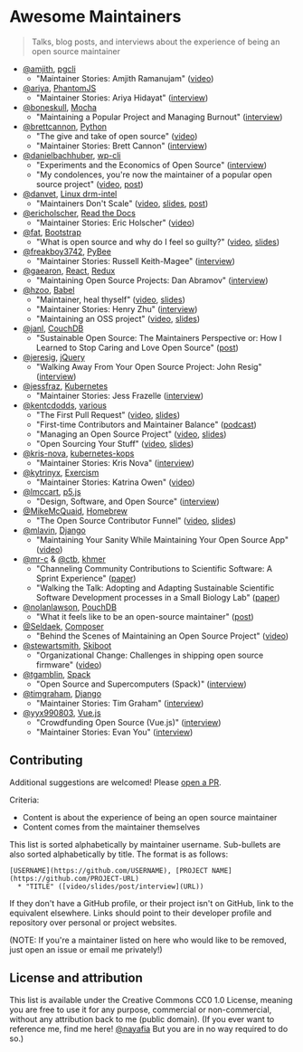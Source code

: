 # Awesome Maintainers
> Talks, blog posts, and interviews about the experience of being an open source maintainer

* [@amjith](https://github.com/amjith), [pgcli](https://github.com/dbcli/pgcli)
  * "Maintainer Stories: Amjith Ramanujam" ([video](https://www.youtube.com/watch?v=paS09pRV8bY))
* [@ariya](https://github.com/ariya), [PhantomJS](https://github.com/ariya/phantomjs)
  * "Maintainer Stories: Ariya Hidayat" ([interview](https://github.com/open-source/stories/ariya))
* [@boneskull](https://github.com/boneskull), [Mocha](https://github.com/mochajs/mocha)
  * "Maintaining a Popular Project and Managing Burnout" ([interview](https://changelog.com/rfc/15))
* [@brettcannon](https://github.com/brettcannon), [Python](https://github.com/python)
  * "The give and take of open source" ([video](https://www.youtube.com/watch?v=y19s6vPpGXA))
  * "Maintainer Stories: Brett Cannon" ([interview](https://github.com/open-source/stories/brettcannon))
* [@danielbachhuber](https://github.com/danielbachhuber), [wp-cli](https://github.com/wp-cli/wp-cli)
  * "Experiments and the Economics of Open Source" ([interview](https://changelog.com/rfc/17))
  * "My condolences, you're now the maintainer of a popular open source project" ([video](https://www.youtube.com/watch?v=ll_lmDZUD4o), [post](https://danielbachhuber.com/2016/06/26/my-condolences-youre-now-the-maintainer-of-a-popular-open-source-project/))
* [@danvet](https://github.com/danvet), [Linux drm-intel](https://cgit.freedesktop.org/drm-intel)
  * "Maintainers Don't Scale" ([video](https://www.youtube.com/watch?v=KJ9Y0midtW4), [slides](http://blog.ffwll.ch/slides/lca-2017.pdf), [post](http://blog.ffwll.ch/2017/01/maintainers-dont-scale.html))
* [@ericholscher](https://github.com/ericholscher), [Read the Docs](https://github.com/rtfd/readthedocs.org)
  * "Maintainer Stories: Eric Holscher" ([video](https://www.youtube.com/watch?v=us_3IGG6leM&t=1s))
* [@fat](https://github.com/fat), [Bootstrap](https://github.com/twbs/bootstrap/)
  * "What is open source and why do I feel so guilty?" ([video](https://www.youtube.com/watch?v=UIDb6VBO9os), [slides](http://fat.github.io/slides-os-guilt/)) 
* [@freakboy3742](https://github.com/freakboy3742), [PyBee](https://github.com/pybee)
  * "Maintainer Stories: Russell Keith-Magee" ([interview](https://github.com/open-source/stories/freakboy3742))
* [@gaearon](https://github.com/gaearon), [React](https://github.com/facebook/react), [Redux](https://github.com/reactjs/redux)
  * "Maintaining Open Source Projects: Dan Abramov" ([interview](https://www.youtube.com/watch?v=-QbyRas7gUA))
* [@hzoo](https://github.com/hzoo), [Babel](https://github.com/babel/babel)
  * "Maintainer, heal thyself" ([video](https://www.youtube.com/watch?v=iFgSvLUzQSU), [slides](http://henryzoo.com/maintainer-heal-thyself/assets/player/KeynoteDHTMLPlayer.html#0))
  * "Maintainer Stories: Henry Zhu" ([interview](https://github.com/open-source/stories/hzoo))
  * "Maintaining an OSS project" ([video](https://www.youtube.com/watch?list=PL37ZVnwpeshFmAPr65sU2O5WMs7_CGjs_&v=_iToM2KC0QE), [slides](http://henryzoo.com/maintaining-an-oss-project/assets/player/KeynoteDHTMLPlayer.html#0))
* [@janl](https://github.com/janl), [CouchDB](https://github.com/apache/couchdb)
  * "Sustainable Open Source: The Maintainers Perspective or: How I Learned to Stop Caring and Love Open Source" ([post](http://writing.jan.io/2017/03/06/sustainable-open-source-the-maintainers-perspective-or-how-i-learned-to-stop-caring-and-love-open-source.html))
* [@jeresig](https://github.com/jeresig), [jQuery](https://github.com/jquery/jquery)
  * "Walking Away From Your Open Source Project: John Resig" ([interview](https://www.youtube.com/watch?v=K9HGec2RA-Q))
* [@jessfraz](https://github.com/jessfraz), [Kubernetes](https://github.com/kubernetes)
  * "Maintainer Stories: Jess Frazelle ([interview](https://github.com/open-source/stories/jessfraz))
* [@kentcdodds](https://github.com/kentcdodds), [various](https://github.com/kentcdodds)
  * "The First Pull Request" ([video](https://www.youtube.com/watch?v=HjgZQeMrw6c&list=PLV5CVI1eNcJgNqzNwcs4UKrlJdhfDjshf), [slides](http://slides.com/kentcdodds/1st-pr))
  * "First-time Contributors and Maintainer Balance" ([podcast](https://changelog.com/podcast/246))
  * "Managing an Open Source Project" ([video](https://www.youtube.com/watch?v=jKI1Kj5VXqE&index=23&list=PLV5CVI1eNcJgNqzNwcs4UKrlJdhfDjshf), [slides](http://slides.com/kentcdodds/manage-oss))
  * "Open Sourcing Your Stuff" ([video](https://www.youtube.com/watch?v=Zlu3QvuwruY&index=28&list=PLV5CVI1eNcJgNqzNwcs4UKrlJdhfDjshf), [slides](http://slides.com/kentcdodds/open-source-your-stuff))
* [@kris-nova](https://github.com/kris-nova), [kubernetes-kops](https://github.com/kubernetes/kops)
  * "Maintainer Stories: Kris Nova" ([interview](https://github.com/open-source/stories/kris-nova))
* [@kytrinyx](https://github.com/kytrinyx), [Exercism](https://github.com/exercism)
  * "Maintainer Stories: Katrina Owen" ([video](https://www.youtube.com/watch?v=MjKwvdF7SrA))
* [@lmccart](https://github.com/lmccart), [p5.js](https://github.com/processing/p5.js)
  * "Design, Software, and Open Source" ([interview](https://changelog.com/rfc/19))
* [@MikeMcQuaid](https://github.com/mikemcquaid), [Homebrew](https://github.com/homebrew)
  * "The Open Source Contributor Funnel" ([video](https://www.youtube.com/watch?v=OsOZpF6LFcw), [slides](http://mikemcquaid.com/talks/the-open-source-contributor-funnel/))
* [@mlavin](https://github.com/mlavin), [Django](https://github.com/django/django)
  * "Maintaining Your Sanity While Maintaining Your Open Source App" ([video](https://www.youtube.com/watch?v=xgWFTrXn0_U))
* [@mr-c](https://github.com/mr-c) & [@ctb](https://github.com/ctb), [khmer](https://github.com/dib-lab/khmer)
  * "Channeling Community Contributions to Scientific Software: A Sprint Experience" ([paper](https://doi.org/10.5334/jors.96))
  * "Walking the Talk: Adopting and Adapting Sustainable Scientific Software Development processes in a Small Biology Lab" ([paper](http://dx.doi.org/10.5334/jors.35))
* [@nolanlawson](https://github.com/nolanlawson), [PouchDB](https://github.com/pouchdb/pouchdb) 
  * "What it feels like to be an open-source maintainer" ([post](https://nolanlawson.com/2017/03/05/what-it-feels-like-to-be-an-open-source-maintainer/))
* [@Seldaek](https://github.com/Seldaek), [Composer](https://github.com/composer/composer)
  * "Behind the Scenes of Maintaining an Open Source Project" ([video](https://www.youtube.com/watch?v=Ci_I0ATr748))
* [@stewartsmith](https://github.com/stewartsmith), [Skiboot](https://github.com/open-power/skiboot)
  * "Organizational Change: Challenges in shipping open source firmware" ([video](https://www.youtube.com/watch?v=JngZkC-TVHc))
* [@tgamblin](https://github.com/tgamblin), [Spack](https://github.com/spack/spack)
  * "Open Source and Supercomputers (Spack)" ([interview](https://changelog.com/rfc/13))
* [@timgraham](https://github.com/timgraham), [Django](https://www.djangoproject.com/)
  * "Maintainer Stories: Tim Graham" ([interview](https://github.com/open-source/stories/timgraham))
* [@yyx990803](https://github.com/yyx990803), [Vue.js](https://github.com/vuejs)
  * "Crowdfunding Open Source (Vue.js)" ([interview](https://changelog.com/rfc/12))
  * "Maintainer Stories: Evan You" ([interview](https://github.com/open-source/stories/yyx990803))

## Contributing
Additional suggestions are welcomed! Please [open a PR](https://github.com/nayafia/awesome-maintainers/pulls).

Criteria:
* Content is about the experience of being an open source maintainer
* Content comes from the maintainer themselves

This list is sorted alphabetically by maintainer username. Sub-bullets are also sorted alphabetically by title. The format is as follows:

```
[USERNAME](https://github.com/USERNAME), [PROJECT NAME](https://github.com/PROJECT-URL)
  * "TITLE" ([video/slides/post/interview](URL))
```

If they don't have a GitHub profile, or their project isn't on GitHub, link to the equivalent elsewhere. Links should point to their developer profile and repository over personal or project websites.

(NOTE: If you're a maintainer listed on here who would like to be removed, just open an issue or email me privately!)

## License and attribution
This list is available under the Creative Commons CC0 1.0 License, meaning you are free to use it for any purpose, commercial or non-commercial, without any attribution back to me (public domain). (If you ever want to reference me, find me here! [@nayafia](http://twitter.com/nayafia) But you are in no way required to do so.)
